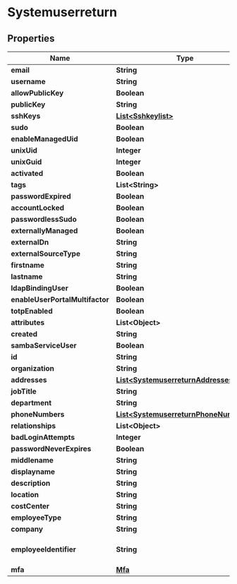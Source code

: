 
# Systemuserreturn

## Properties
Name | Type | Description | Notes
------------ | ------------- | ------------- | -------------
**email** | **String** |  |  [optional]
**username** | **String** |  |  [optional]
**allowPublicKey** | **Boolean** |  |  [optional]
**publicKey** | **String** |  |  [optional]
**sshKeys** | [**List&lt;Sshkeylist&gt;**](Sshkeylist.md) |  |  [optional]
**sudo** | **Boolean** |  |  [optional]
**enableManagedUid** | **Boolean** |  |  [optional]
**unixUid** | **Integer** |  |  [optional]
**unixGuid** | **Integer** |  |  [optional]
**activated** | **Boolean** |  |  [optional]
**tags** | **List&lt;String&gt;** |  |  [optional]
**passwordExpired** | **Boolean** |  |  [optional]
**accountLocked** | **Boolean** |  |  [optional]
**passwordlessSudo** | **Boolean** |  |  [optional]
**externallyManaged** | **Boolean** |  |  [optional]
**externalDn** | **String** |  |  [optional]
**externalSourceType** | **String** |  |  [optional]
**firstname** | **String** |  |  [optional]
**lastname** | **String** |  |  [optional]
**ldapBindingUser** | **Boolean** |  |  [optional]
**enableUserPortalMultifactor** | **Boolean** |  |  [optional]
**totpEnabled** | **Boolean** |  |  [optional]
**attributes** | **List&lt;Object&gt;** |  |  [optional]
**created** | **String** |  |  [optional]
**sambaServiceUser** | **Boolean** |  |  [optional]
**id** | **String** |  |  [optional]
**organization** | **String** |  |  [optional]
**addresses** | [**List&lt;SystemuserreturnAddresses&gt;**](SystemuserreturnAddresses.md) |  |  [optional]
**jobTitle** | **String** |  |  [optional]
**department** | **String** |  |  [optional]
**phoneNumbers** | [**List&lt;SystemuserreturnPhoneNumbers&gt;**](SystemuserreturnPhoneNumbers.md) |  |  [optional]
**relationships** | **List&lt;Object&gt;** |  |  [optional]
**badLoginAttempts** | **Integer** |  |  [optional]
**passwordNeverExpires** | **Boolean** |  |  [optional]
**middlename** | **String** |  |  [optional]
**displayname** | **String** |  |  [optional]
**description** | **String** |  |  [optional]
**location** | **String** |  |  [optional]
**costCenter** | **String** |  |  [optional]
**employeeType** | **String** |  |  [optional]
**company** | **String** |  |  [optional]
**employeeIdentifier** | **String** | Must be unique per user.  |  [optional]
**mfa** | [**Mfa**](Mfa.md) |  |  [optional]



